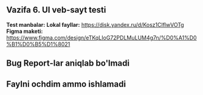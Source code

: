 ## Vazifa 6. UI veb-sayt testi 

**Test manbalar:** 
**Lokal fayllar:** https://disk.yandex.ru/d/Kosz1ClflwVOTg
**Figma maketi:** https://www.figma.com/design/eTKqLIoG72PDLMuLUM4g7n/%D0%A1%D0%B1%D0%B5%D1%8021 

## **Bug Report-lar aniqlab bo'lmadi** 
## **Faylni ochdim ammo ishlamadi**